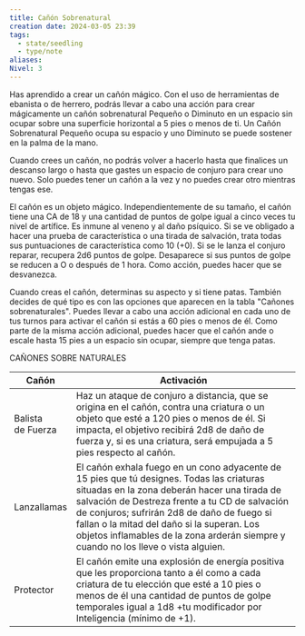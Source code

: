 ```yaml
---
title: Cañón Sobrenatural
creation date: 2024-03-05 23:39
tags:
  - state/seedling
  - type/note
aliases: 
Nivel: 3
---
```

Has aprendido a crear un cañón mágico. Con el uso de herramientas de ebanista o de herrero, podrás llevar a cabo una acción para crear mágicamente un cañón sobrenatural Pequeño o Diminuto en un espacio sin ocupar sobre una superficie horizontal a 5 pies o menos de ti. Un Cañón Sobrenatural Pequeño ocupa su espacio y uno Diminuto se puede sostener en la palma de la mano.

Cuando crees un cañón, no podrás volver a hacerlo hasta que finalices un descanso largo o hasta que gastes un espacio de conjuro para crear uno nuevo. Solo puedes tener un cañón a la vez y no puedes crear otro mientras tengas ese.

El cañón es un objeto mágico. Independientemente de su tamaño, el cañón tiene una CA de 18 y una cantidad de puntos de golpe igual a cinco veces tu nivel de artífice.
Es inmune al veneno y al daño psíquico. Si se ve obligado a hacer una prueba de característica o una tirada de salvación, trata todas sus puntuaciones de característica como 10 (+0). Si se le lanza el conjuro reparar, recupera 2d6 puntos de golpe. Desaparece si sus puntos de golpe se reducen a O o después de 1 hora. Como acción, puedes hacer que se desvanezca.

Cuando creas el cañón, determinas su aspecto y si tiene patas. También decides de qué tipo es con las opciones que aparecen en la tabla "Cañones sobrenaturales". Puedes llevar a cabo una acción adicional en cada uno de tus turnos para activar el cañón si estás a 60 pies o menos de él. Como parte de la misma acción adicional, puedes hacer que el cañón ande o escale hasta 15 pies a un espacio sin ocupar, siempre que tenga patas.

CAÑONES SOBRE NATURALES

| Cañón                | Activación                                                                                                                                                                                                                                                                                                                                                                     |
| -------------------- | ------------------------------------------------------------------------------------------------------------------------------------------------------------------------------------------------------------------------------------------------------------------------------------------------------------------------------------------------------------------------------ |
| Balista<br>de Fuerza | Haz un ataque de conjuro a distancia, que se origina en el cañón, contra una criatura o un objeto que esté a 120 pies o menos de él. Si impacta, el objetivo recibirá 2d8 de daño de fuerza y, si es una criatura, será empujada a 5 pies respecto al cañón.                                                                                                                   |
| Lanzallamas          | El cañón exhala fuego en un cono adyacente de 15 pies que tú designes. Todas las criaturas situadas en la zona deberán hacer una tirada de salvación de Destreza frente a tu CD de salvación de conjuros; sufrirán 2d8 de daño de fuego si fallan o la mitad del daño si la superan. Los objetos inflamables de la zona arderán siempre y cuando no los lleve o vista alguien. |
| Protector            | El cañón emite una explosión de energía positiva que les proporciona tanto a él como a cada criatura de tu elección que esté a 10 pies o menos de él una cantidad de puntos de golpe temporales igual a         1d8 +tu modificador por Inteligencia (mínimo de +1).                                                                                                           |






